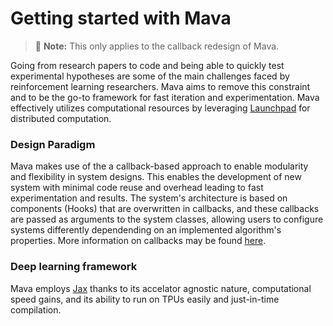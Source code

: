 # Getting started with Mava

> 🚧 **Note:** This only applies to the callback redesign of Mava.

Going from research papers to code and being able to quickly test experimental hypotheses are some of the main challenges faced by reinforcement learning researchers. Mava aims to remove this constraint and to be the go-to framework for fast iteration and experimentation. Mava effectively utilizes computational resources by leveraging [Launchpad](https://github.com/deepmind/launchpad) for distributed computation.

### Design Paradigm

Mava makes use of the a callback-based approach to enable modularity and flexibility in system designs. This enables the development of new system with minimal code reuse and overhead leading to fast experimentation and results. The system's architecture is based on components (Hooks) that are overwritten in callbacks, and these callbacks are passed as arguments to the system classes, allowing users to configure systems differently dependending on an implemented algorithm's properties. More information on callbacks may be found [here](./components/components.md).

### Deep learning framework

Mava employs [Jax](https://github.com/google/jax) thanks to its accelator agnostic nature, computational speed gains, and its ability to run on TPUs easily and just-in-time compilation.
